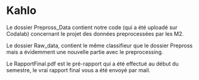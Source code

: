 # Kahlo

Le dossier Prepross_Data contient notre code (qui a été uploadé sur Codalab) concernant le projet des données preprocessées par les M2.

Le dossier Raw_data, contient le même classifieur que le dossier Prepross mais a évidemment une nouvelle partie avec le preprocessing.

Le RapportFinal.pdf est le pré-rapport qui a été effectué au début du semestre, le vrai rapport final vous a été envoyé par mail.

